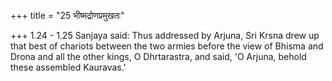+++
title = "25 भीष्मद्रोणप्रमुखतः"

+++
1.24 - 1.25 Sanjaya said: Thus addressed by Arjuna, Sri Krsna drew up
that best of chariots between the two armies before the view of Bhisma
and Drona and all the other kings, O Dhrtarastra, and said, 'O Arjuna,
behold these assembled Kauravas.'
